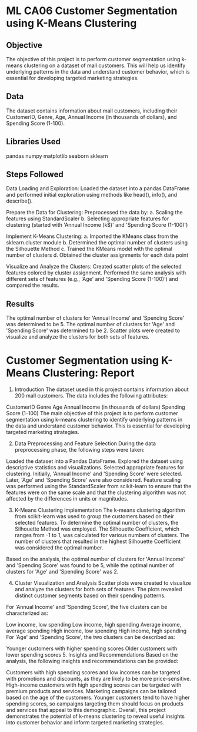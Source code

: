 # ML CA06 Customer Segmentation using K-Means Clustering

## Objective
The objective of this project is to perform customer segmentation using k-means clustering on a dataset of mall customers. This will help us identify underlying patterns in the data and understand customer behavior, which is essential for developing targeted marketing strategies.

## Data
The dataset contains information about mall customers, including their CustomerID, Genre, Age, Annual Income (in thousands of dollars), and Spending Score (1-100).

## Libraries Used
pandas
numpy
matplotlib
seaborn
sklearn

## Steps Followed
Data Loading and Exploration: Loaded the dataset into a pandas DataFrame and performed initial exploration using methods like head(), info(), and describe().

Prepare the Data for Clustering: Preprocessed the data by:
a. Scaling the features using StandardScaler
b. Selecting appropriate features for clustering (started with 'Annual Income (k$)' and 'Spending Score (1-100)')

Implement K-Means Clustering:
a. Imported the KMeans class from the sklearn.cluster module
b. Determined the optimal number of clusters using the Silhouette Method
c. Trained the KMeans model with the optimal number of clusters
d. Obtained the cluster assignments for each data point

Visualize and Analyze the Clusters: Created scatter plots of the selected features colored by cluster assignment. Performed the same analysis with different sets of features (e.g., 'Age' and 'Spending Score (1-100)') and compared the results.

## Results
The optimal number of clusters for 'Annual Income' and 'Spending Score' was determined to be 5.
The optimal number of clusters for 'Age' and 'Spending Score' was determined to be 2.
Scatter plots were created to visualize and analyze the clusters for both sets of features.

# Customer Segmentation using K-Means Clustering: Report
1. Introduction
The dataset used in this project contains information about 200 mall customers. The data includes the following attributes:

CustomerID
Genre
Age
Annual Income (in thousands of dollars)
Spending Score (1-100)
The main objective of this project is to perform customer segmentation using k-means clustering to identify underlying patterns in the data and understand customer behavior. This is essential for developing targeted marketing strategies.

2. Data Preprocessing and Feature Selection
During the data preprocessing phase, the following steps were taken:

Loaded the dataset into a Pandas DataFrame.
Explored the dataset using descriptive statistics and visualizations.
Selected appropriate features for clustering. Initially, 'Annual Income' and 'Spending Score' were selected. Later, 'Age' and 'Spending Score' were also considered.
Feature scaling was performed using the StandardScaler from scikit-learn to ensure that the features were on the same scale and that the clustering algorithm was not affected by the differences in units or magnitudes.

3. K-Means Clustering Implementation
The k-means clustering algorithm from scikit-learn was used to group the customers based on their selected features. To determine the optimal number of clusters, the Silhouette Method was employed. The Silhouette Coefficient, which ranges from -1 to 1, was calculated for various numbers of clusters. The number of clusters that resulted in the highest Silhouette Coefficient was considered the optimal number.

Based on the analysis, the optimal number of clusters for 'Annual Income' and 'Spending Score' was found to be 5, while the optimal number of clusters for 'Age' and 'Spending Score' was 2.

4. Cluster Visualization and Analysis
Scatter plots were created to visualize and analyze the clusters for both sets of features. The plots revealed distinct customer segments based on their spending patterns.

For 'Annual Income' and 'Spending Score', the five clusters can be characterized as:

Low income, low spending
Low income, high spending
Average income, average spending
High income, low spending
High income, high spending
For 'Age' and 'Spending Score', the two clusters can be described as:

Younger customers with higher spending scores
Older customers with lower spending scores
5. Insights and Recommendations
Based on the analysis, the following insights and recommendations can be provided:

Customers with high spending scores and low incomes can be targeted with promotions and discounts, as they are likely to be more price-sensitive.
High-income customers with high spending scores can be targeted with premium products and services.
Marketing campaigns can be tailored based on the age of the customers. Younger customers tend to have higher spending scores, so campaigns targeting them should focus on products and services that appeal to this demographic.
Overall, this project demonstrates the potential of k-means clustering to reveal useful insights into customer behavior and inform targeted marketing strategies.

